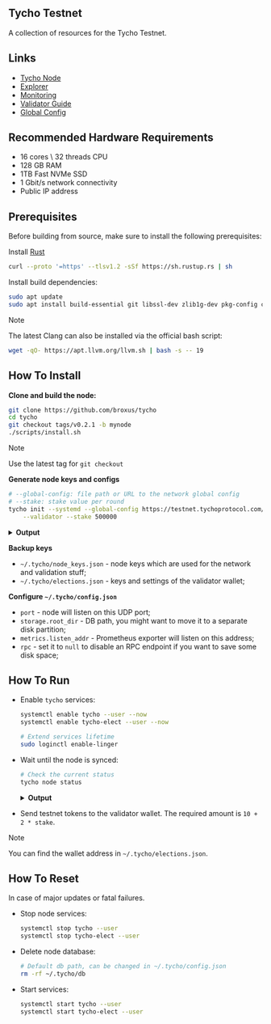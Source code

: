## Tycho Testnet

A collection of resources for the Tycho Testnet.

## Links
* [Tycho Node](https://github.com/broxus/tycho)
* [Explorer](https://testnet.tychoprotocol.com)
* [Monitoring](https://monitoring.tychoprotocol.com)
* [Validator Guide](https://github.com/broxus/tycho/blob/master/docs/validator.md)
* [Global Config](/global-config.json)

## Recommended Hardware Requirements

- 16 cores \ 32 threads CPU
- 128 GB RAM
- 1TB Fast NVMe SSD
- 1 Gbit/s network connectivity
- Public IP address

## Prerequisites

Before building from source, make sure to install the following prerequisites:

Install [Rust](https://www.rust-lang.org/tools/install)
```bash
curl --proto '=https' --tlsv1.2 -sSf https://sh.rustup.rs | sh
```

Install build dependencies:
```bash
sudo apt update
sudo apt install build-essential git libssl-dev zlib1g-dev pkg-config clang jq lld
```

> [!NOTE]
> The latest Clang can also be installed via the official bash script:
> ```bash
> wget -qO- https://apt.llvm.org/llvm.sh | bash -s -- 19
> ```

## How To Install

**Clone and build the node:**
```bash
git clone https://github.com/broxus/tycho
cd tycho
git checkout tags/v0.2.1 -b mynode
./scripts/install.sh
```

> [!NOTE]
> Use the latest tag for `git checkout`

**Generate node keys and configs**

```bash
# --global-config: file path or URL to the network global config
# --stake: stake value per round
tycho init --systemd --global-config https://testnet.tychoprotocol.com/global-config.json \
    --validator --stake 500000
```

<details><summary><b>Output</b></summary>
<p>

```json
{
 "node_keys": {
   "public": "18794f07dfdca1e4a2ffa655bbe5da4d396852d7ea8e55e4f92e60d209d3ae1f",
   "path": "/home/my/.tycho/node_keys.json",
   "updated": true
 },
 "elections": {
   "wallet": "-1:eb1c97aa93dbb01ac6000ace8e7f08a8b8f0078ee53d861f2e924abcd7ca2c4c",
   "public": "344659d1171701530b61f475c0795657bfacaf5a7e850050c5be2c8235d3689d",
   "stake": "500000",
   "path": "/home/my/.tycho/elections.json",
   "updated": true
 },
 "node_config": {
   "path": "/home/my/.tycho/config.json",
   "updated": true
 },
 "global_config": {
   "path": "/home/my/.tycho/global-config.json",
   "updated": true
 },
 "systemd": {
   "tycho-elect": {
     "path": "/home/my/.config/systemd/my/tycho-elect.service",
     "updated": true
   },
   "tycho": {
     "path": "/home/my/.config/systemd/my/tycho.service",
     "updated": true
   }
 }
}
```
</p>
</details>



**Backup keys**

- `~/.tycho/node_keys.json` - node keys which are used for the network and validation stuff;
- `~/.tycho/elections.json` - keys and settings of the validator wallet;

**Configure `~/.tycho/config.json`**

- `port` - node will listen on this UDP port;
- `storage.root_dir` - DB path, you might want to move it to a separate disk partition;
- `metrics.listen_addr` - Prometheus exporter will listen on this address;
- `rpc` - set it to `null` to disable an RPC endpoint if you want to save some disk space;

## How To Run

- Enable `tycho` services:
  ```bash
  systemctl enable tycho --user --now
  systemctl enable tycho-elect --user --now

  # Extend services lifetime
  sudo loginctl enable-linger
  ```

- Wait until the node is synced:
  ```bash
  # Check the current status
  tycho node status
  ```

  <details><summary><b>Output</b></summary>
  <p>

  ```json
  {
    "tycho_version": "0.1.3",
    "tycho_build": "v0.1.3",
    "public_addr": "1.2.3.4:30000",
    "local_addr": "0.0.0.0:30000",
    "adnl_id": "b947de73cff90aafe5ba17f17b94d05930e1eed8b64f332538ef9480bbfc42d4",
    "collator": {
      "supported_block_version": 50,
      "supported_capabilities": [
        "CapCreateStatsEnabled",
        "CapBounceMsgBody",
        "CapReportVersion",
        "CapShortDequeue",
        "CapFastStorageStat",
        "CapInitCodeHash",
        "CapOffHypercube",
        "CapMyCode",
        "CapFixTupleIndexBug",
        "CapFullBodyInBounced",
        "CapStorageFeeToTvm",
        "CapsTvmBugfixes2022",
        "CapWorkchains",
        "CapStcontNewFormat",
        "CapFastStorageStatBugfix",
        "CapResolveMerkleCell",
        "CapBounceAfterFailedAction",
        "CapFeeInGasUnits",
        "CapSuspendedList"
      ]
    },
    "init_mc_seqno": 0,
    "init_mc_block_id": "-1:8000000000000000:0:795ea223590f5ffa6a687ba090d37c5db6481b9d55b4bce375b0b48568413bf7:5e409bc128e785d56965294c99db2f8918005054d72c2d6a8c4080ee47ecf203",
    "latest_mc_seqno": 294019,
    "latest_mc_block_id": "-1:8000000000000000:294019:1bf1b3684c618a24dbad823453942695ff77a8cb29c7cdc9bb48f91c62bb5150:b7bbe2520bffa5bb02d9297d3f941253588e41e85e9575df4287ddd2d719a6d1",
    "time_diff": 4,
    "is_synced": true,
    "in_current_vset": false,
    "in_next_vset": false,
    "is_elected": false
  }
  ```
  </p>
  </details>



- Send testnet tokens to the validator wallet. The required amount is `10 + 2 * stake`.
> [!NOTE]
> You can find the wallet address in `~/.tycho/elections.json`.

## How To Reset

In case of major updates or fatal failures.

- Stop node services:
  ```bash
  systemctl stop tycho --user
  systemctl stop tycho-elect --user
  ```

- Delete node database:
  ```bash
  # Default db path, can be changed in ~/.tycho/config.json
  rm -rf ~/.tycho/db
  ```

- Start services:
  ```bash
  systemctl start tycho --user
  systemctl start tycho-elect --user
  ```
